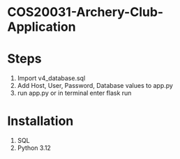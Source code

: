 # COS20031-Archery-Club-Application

# Steps
1. Import v4_database.sql
2. Add Host, User, Password, Database values to app.py
3. run app.py or in terminal enter flask run

# Installation
1. SQL
2. Python 3.12